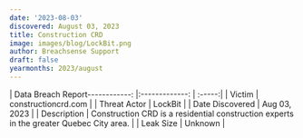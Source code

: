 ```yaml
---
date: '2023-08-03'
discovered: August 03, 2023
title: Construction CRD
image: images/blog/LockBit.png
author: Breachsense Support
draft: false
yearmonths: 2023/august
---
```


| Data Breach Report------------:     |:-------------:    | :-----:|
| Victim      | constructioncrd.com      | 
| Threat Actor      | LockBit      | 
| Date Discovered      | Aug 03, 2023      | 
| Description      | Construction CRD is a residential construction experts in the greater Quebec City area.      | 
| Leak Size      | Unknown      | 

